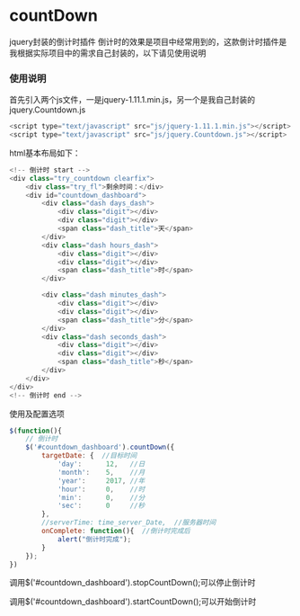 # countDown
jquery封装的倒计时插件 倒计时的效果是项目中经常用到的，这款倒计时插件是我根据实际项目中的需求自己封装的，以下请见使用说明
### 使用说明
首先引入两个js文件，一是jquery-1.11.1.min.js，另一个是我自己封装的jquery.Countdown.js

```javascript
<script type="text/javascript" src="js/jquery-1.11.1.min.js"></script>
<script type="text/javascript" src="js/jquery.Countdown.js"></script>
```

html基本布局如下：

```javascript
<!-- 倒计时 start -->
<div class="try_countdown clearfix">
    <div class="try_fl">剩余时间：</div>
    <div id="countdown_dashboard">
        <div class="dash days_dash">                            
            <div class="digit"></div>
            <div class="digit"></div>
            <span class="dash_title">天</span>
        </div>
        <div class="dash hours_dash">                            
            <div class="digit"></div>
            <div class="digit"></div>
            <span class="dash_title">时</span>
        </div>

        <div class="dash minutes_dash">                            
            <div class="digit"></div>
            <div class="digit"></div>
            <span class="dash_title">分</span>
        </div>
        <div class="dash seconds_dash">                            
            <div class="digit"></div>
            <div class="digit"></div>
            <span class="dash_title">秒</span>
        </div>
    </div>
</div>
<!-- 倒计时 end -->
```

使用及配置选项

```javascript
$(function(){
    // 倒计时
    $('#countdown_dashboard').countDown({
        targetDate: {  //目标时间
            'day':      12,   //日
            'month':    5,    //月
            'year':     2017, //年
            'hour':     0,    //时
            'min':      0,    //分
            'sec':      0     //秒                 
        },
        //serverTime: time_server_Date,  //服务器时间
        onComplete: function(){  //倒计时完成后
            alert("倒计时完成");
        }
    });
})
```

调用$('#countdown_dashboard').stopCountDown();可以停止倒计时

调用$('#countdown_dashboard').startCountDown();可以开始倒计时


